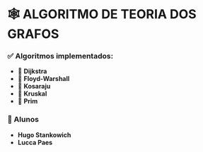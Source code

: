 # 🕸️ ALGORITMO DE TEORIA DOS GRAFOS

### ✅ Algoritmos implementados:
- 🔹 **Dijkstra**
- 🔹 **Floyd-Warshall**
- 🔹 **Kosaraju**
- 🔹 **Kruskal**
- 🔹 **Prim**

### 👥 Alunos
- **Hugo Stankowich**
- **Lucca Paes**